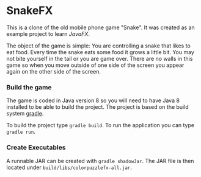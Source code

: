 # SnakeFX
This is a clone of the old mobile phone game "Snake".
It was created as an example project to learn *JavaFX*.

The object of the game is simple: You are controlling a snake that likes to eat
food. Every time the snake eats some food it grows a little bit. You may not bite yourself in the tail or you are game over. There are no walls in this game so when you move outside of one side of the screen you appear again on the other side of the screen.

### Build the game
The game is coded in Java version 8 so you will need to have Java 8 installed to be able to build the project. 
The project is based on the build system [gradle](http://http://www.gradle.org/). 

To build the project type `gradle build`. To run the application you can type `gradle run`.


### Create Executables

A runnable JAR can be created with `gradle shadowJar`. The JAR file is then located under `build/libs/colorpuzzlefx-all.jar`. 


